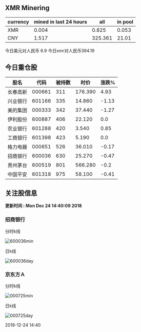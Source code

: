 ## XMR Minering

|currency|mined in last 24 hours|all|in pool|
|---|---|---|---|
|XMR|0.004|0.825|0.053|
|CNY|1.517|325.361|21.01|

今日美元对人民币 6.9	今日xmr对人民币394.19


## 今日重仓股 

|股名|代码|被持数|时价|涨跌%|
|---|---|---|---|---|
|长春高新|000661|311|176.390|4.93|
|兴业银行|601166|335|14.860|-1.13|
|美的集团|000333|342|37.440|-1.27|
|伊利股份|600887|406|22.120|0.0|
|农业银行|601288|420|3.540|0.85|
|工商银行|601398|423|5.190|0.0|
|格力电器|000651|526|36.010|-0.17|
|招商银行|600036|630|25.270|-0.47|
|贵州茅台|600519|801|566.280|-0.2|
|中国平安|601318|975|58.100|-0.41|

## 关注股信息
**更新时间 : Mon Dec 24 14:40:09 2018**
### 招商银行 
分时k线

![600036min](http://image.sinajs.cn/newchart/min/n/sh600036.gif)

日k线

![600036day](http://image.sinajs.cn/newchart/daily/n/sh600036.gif)

### 京东方Ａ 
分时k线

![000725min](http://image.sinajs.cn/newchart/min/n/sz000725.gif)

日k线

![000725day](http://image.sinajs.cn/newchart/daily/n/sz000725.gif)

2018-12-24 14:40